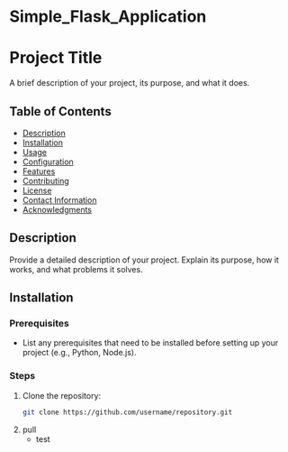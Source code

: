 # Simple_Flask_Application
# Project Title

A brief description of your project, its purpose, and what it does.

## Table of Contents

- [Description](#description)
- [Installation](#installation)
- [Usage](#usage)
- [Configuration](#configuration)
- [Features](#features)
- [Contributing](#contributing)
- [License](#license)
- [Contact Information](#contact-information)
- [Acknowledgments](#acknowledgments)

## Description

Provide a detailed description of your project. Explain its purpose, how it works, and what problems it solves.

## Installation

### Prerequisites

- List any prerequisites that need to be installed before setting up your project (e.g., Python, Node.js).

### Steps

1. Clone the repository:
   ```bash
   git clone https://github.com/username/repository.git
2. pull
   - test

